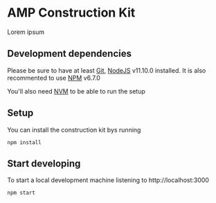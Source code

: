 # AMP Construction Kit
Lorem ipsum


## Development dependencies

Please be sure to have at least [Git](http://git-scm.com/), [NodeJS](http://nodejs.org/) v11.10.0 installed. It is also recommented to use [NPM](https://www.npmjs.org/) v6.7.0

You'll also need [NVM](https://github.com/creationix/nvm) to be able to run the setup

## Setup

You can install the construction kit bys running 
``````````
npm install
``````````

## Start developing

To start a local development machine listening to http://localhost:3000
``````````
npm start
``````````